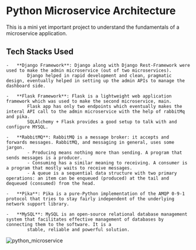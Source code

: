 # Python Microservice Architecture
   This is a mini yet important project to understand the fundamentals of a microservice application.

## Tech Stacks Used

    -   **Django Framework**: Django along with Django Rest-Framework were used to make the admin microservice (out of two microservices).
            Django helped in rapid development and clean, pragmatic design, eventually helped in setting up the admin APIs to manage the dashboard side.

    -   **Flask Framework**: Flask is a lightweight web application framework which was used to make the second microservice, main.
            Flask app has only two endpoints which eventually makes the interal API call to the admin microservice with the help of rabbitMq and pika.
            SQLAlchemy + Flask provides a good setup to talk with and configure MYSQL.
    
    -   **RabbitMQ**: RabbitMQ is a message broker: it accepts and forwards messages. RabbitMQ, and messaging in general, uses some jargon.
            - Producing means nothing more than sending. A program that sends messages is a producer.
            - Consuming has a similar meaning to receiving. A consumer is a program that mostly waits to receive messages.
            - A queue is a sequential data structure with two primary operations: an item can be enqueued (produced) at the tail and dequeued (consumed) from the head.

    -   **Pika**: Pika is a pure-Python implementation of the AMQP 0-9-1 protocol that tries to stay fairly independent of the underlying network support library.

    -   **MySQL**: MySQL is an open-source relational database management system that facilitates effective management of databases by connecting them to the software. It is a  
            stable, reliable and powerful solution.


![python_microservice](https://user-images.githubusercontent.com/45152281/149139627-e3a14a46-70a2-4277-81a4-b1e9b00ac483.jpg)
